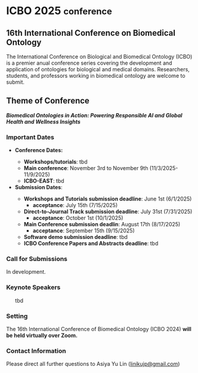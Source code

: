 <br>
<h1> ICBO 2025 <small>conference</small></h1>

## 16th International Conference on Biomedical Ontology 

The International Conference on Biological and Biomedical Ontology (ICBO) is a premier anual conference series covering the development and application of ontologies for biological and medical domains. Researchers, students, and professors working in biomedical ontology are welcome to submit. 

## Theme of Conference 

<i> <b> Biomedical Ontologies in Action: Powering Responsible AI and Global Health and Wellness Insights </b> </i>

### Important Dates 

  <ul>
    <li><b>Conference Dates:</b></li>  
    <ul>
        <li><b>Workshops/tutorials</b>: tbd </li>
        <li><b>Main conference</b>: November 3rd to November 9th (11/3/2025-11/9/2025)</li>
        <li><b>ICBO-EAST</b>: tbd</li>
    </ul>
    <li><b>Submission Dates</b>:</li> 
    <ul>
        <li><b>Workshops and Tutorials submission deadline</b>: June 1st (6/1/2025) 
           <ul><li><b>acceptance</b>: July 15th (7/15/2025)</li></ul>
        <li><b>Direct-to-Journal Track submission deadline</b>: July 31st (7/31/2025) 
          <ul><li><b>acceptance</b>: October 1st (10/1/2025)</li></ul>
        <li><b>Main Conference submission deadlin</b>: August 17th (8/17/2025) 
          <ul><li><b>acceptance</b>: September 15th (9/15/2025)</li></ul>
        <li><b>Software demo submission deadline</b>: tbd </li>
        <li><b>ICBO Conference Papers and Abstracts deadline</b>: tbd </li>
    </ul>
  </ul>

### Call for Submissions 

In development.

### Keynote Speakers

<ul>
    tbd
</ul>

### Setting

The 16th International Conference of Biomedical Ontology (ICBO 2024) <b>will be held virtually over Zoom.</b> 

### Contact Information 

Please direct all further questions to Asiya Yu Lin (linikujp@gmail.com)


